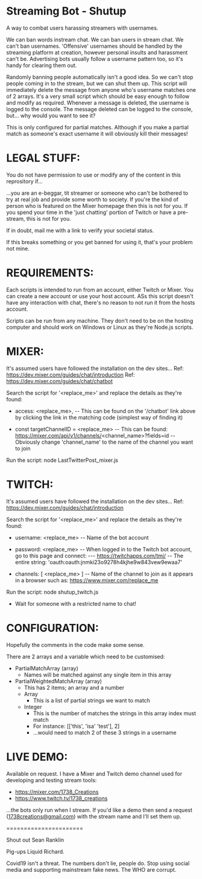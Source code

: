 Streaming Bot - Shutup
======================
A way to combat users harassing streamers with usernames.

We can ban words instream chat. We can ban users in stream chat. We can't ban usernames. 'Offensive' usernames should be handled by the streaming platform at creation, however personal insults and harassment can't be. Advertising bots usually follow a username pattern too, so it's handy for clearing them out.

Randomly banning people automatically isn't a good idea. So we can't stop people coming in to the stream, but we can shut them up. This script will immediately delete the message from anyone who's username matches one of 2 arrays. It's a very small script which should be easy enough to follow and modify as required. Whenever a message is deleted, the username is logged to the console. The message deleted can be logged to the console, but... why would you want to see it?

This is only configured for partial matches. Although if you make a partial match as someone's exact username it will obviously kill their messages!


LEGAL STUFF:
============
You do not have permission to use or modify any of the content in this reprository if...

...you are an e-beggar, tit streamer or someone who can't be bothered to try at real job and provide some worth to society. If you're the kind of person who is featured on the Mixer homepage then this is not for you. If you spend your time in the 'just chatting' portion of Twitch or have a pre-stream, this is not for you.

If in doubt, mail me with a link to verify your societal status.

If this breaks something or you get banned for using it, that's your problem not mine.


REQUIREMENTS:
=============
Each scripts is intended to run from an account, either Twitch or Mixer. You can create a new account or use your host account. ASs this script doesn't have any interaction with chat, there's no reason to not run it from the hosts account.

Scripts can be run from any machine. They don't need to be on the hosting computer and should work on Windows or Linux as they're Node.js scripts.


MIXER:
======
It's assumed users have followed the installation on the dev sites...
Ref: https://dev.mixer.com/guides/chat/introduction
Ref: https://dev.mixer.com/guides/chat/chatbot

Search the script for '<replace_me>' and replace the details as they're found:

- access: <replace_me>,
-- This can be found on the '/chatbot' link above by clicking the link in the matching code (simplest way of finding it)

- const targetChannelID = <replace_me>
-- This can be found: https://mixer.com/api/v1/channels/<channel_name>?fields=id
-- Obviously change 'channel_name' to the name of the channel you want to join

Run the script: node LastTwitterPost_mixer.js


TWITCH:
=======
It's assumed users have followed the installation on the dev sites...
Ref: https://dev.mixer.com/guides/chat/introduction


Search the script for '<replace_me>' and replace the details as they're found:

- username: <replace_me>
-- Name of the bot account

- password: <replace_me>
-- When logged in to the Twitch bot account, go to this page and connect:
--- https://twitchapps.com/tmi/
-- The entire string: 'oauth:oauth:jnmki23o9278h4kjhe9w843vew9ewaa7'

- channels: [ <replace_me> ]
-- Name of the channel to join as it appears in a browser such as: https://www.mixer.com/replace_me


Run the script: node shutup_twitch.js
- Wait for someone with a restricted name to chat!


CONFIGURATION:
==============
Hopefully the comments in the code make some sense.

There are 2 arrays and a variable which need to be customised:
- PartialMatchArray (array)
  - Names will be matched against any single item in this array
- PartialWeightedMatchArray (array)
  - This has 2 items; an array and a number
  - Array
    - This is a list of partial strings we want to match
  - Integer
    - This is the number of matches the strings in this array index must match
    - For instance: [['this', 'isa' 'test'], 2]
    - ...would need to match 2 of these 3 strings in a username


LIVE DEMO:
==========
Available on request. I have a Mixer and Twitch demo channel used for developing and testing stream tools:
- https://mixer.com/1738_Creations
- https://www.twitch.tv/1738_creations

...the bots only run when I stream. If you'd like a demo then send a request (1738creations@gmail.com) with the stream name and I'll set them up.



======================

Shout out Sean Ranklin

Pig-ups Liquid Richard.


Covid19 isn't a threat. The numbers don't lie, people do. Stop using social media and supporting mainstream fake news. The WHO are corrupt.
